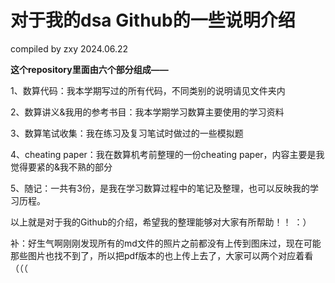 # 对于我的dsa Github的一些说明介绍

compiled by zxy  2024.06.22

**这个repository里面由六个部分组成——**

1、数算代码：我本学期写过的所有代码，不同类别的说明请见文件夹内

2、数算讲义&我用的参考书目：我本学期学习数算主要使用的学习资料

3、数算笔试收集：我在练习及复习笔试时做过的一些模拟题

4、cheating paper：我在数算机考前整理的一份cheating paper，内容主要是我觉得要紧的&我不熟的部分

5、随记：一共有3份，是我在学习数算过程中的笔记及整理，也可以反映我的学习历程。

以上就是对于我的Github的介绍，希望我的整理能够对大家有所帮助！！  ：）

补：好生气啊刚刚发现所有的md文件的照片之前都没有上传到图床过，现在可能那些图片也找不到了，所以把pdf版本的也上传上去了，大家可以两个对应着看（（（
